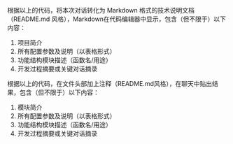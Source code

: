 根据以上的代码，将本次对话转化为 Markdown 格式的技术说明文档（README.md 风格），Markdown在代码编辑器中显示，包含（但不限于）以下内容：
1. 项目简介
2. 所有配置参数及说明（以表格形式）
3. 功能结构模块描述（函数名/用途）
4. 开发过程摘要或关键对话摘录


根据以上的代码，在文件头部加上注释（README.md风格），在聊天中贴出结果，包含（但不限于）以下内容：
1. 模块简介
2. 所有配置参数及说明（以表格形式）
3. 功能结构模块描述（函数名/用途）
4. 开发过程摘要或关键对话摘录
